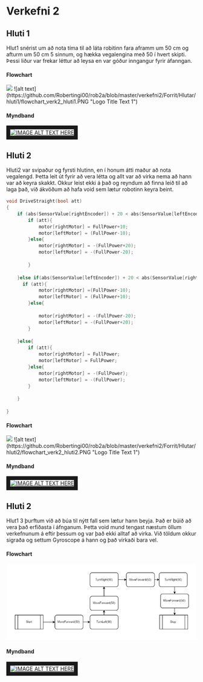 # Verkefni 2

## Hluti 1

Hlut1 snérist um að nota tíma til að láta robitinn fara aframm um 50 cm og afturm um 50 cm 5 sinnum, og hækka vegalengina með 50 í hvert skipti.
Þessi liður var frekar léttur að leysa en var góður inngangur fyrir áfanngan.

#### Flowchart

<img src="\images\emoticons\cool.png">
![alt text](https://github.com/Robertingi00/rob2a/blob/master/verkefni2/Forrit/Hlutar/hluti1/flowchart_verk2_hluti1.PNG "Logo Title Text 1")


#### Myndband

<a href="https://www.youtube.com/watch?v=lG1IULf8ywg&feature=youtu.be" target="_blank"><img src="http://img.youtube.com/vi/YOUTUBE_VIDEO_ID_HERE/0.jpg" 
alt="IMAGE ALT TEXT HERE" width="240" height="180" border="10" /></a>

## Hluti 2

Hluti2 var svipaður og fyrsti hlutinn, en í honum átti maður að nota vegalengd. Þetta leit út fyrir að vera létta og allt var að virka nema að hann var að keyra skakkt. Okkur leist ekki á það og reyndum að finna leið til að laga það, við ákvöðum að hafa void sem lætur robotinn keyra beint.
```c
void DriveStraight(bool att)
{
    if (abs(SensorValue[rightEncoder]) + 20 < abs(SensorValue[leftEncoder])){
        if (att){
            motor[rightMotor] = FullPower+10;
            motor[leftMotor] = (FullPower-10);
        }else{
            motor[rightMotor] = -(FullPower+20);
            motor[leftMotor] = -(FullPower-20);

        }

    }else if(abs(SensorValue[leftEncoder]) + 20 < abs(SensorValue[rightEncoder])){
      if (att){
            motor[rightMotor] =(FullPower-10);
            motor[leftMotor] = (FullPower+10);
        }else{

            motor[rightMotor] = -(FullPower-20);
            motor[leftMotor] = -(FullPower+20);
        }

    }else{
        if (att){
            motor[rightMotor] = FullPower;
            motor[leftMotor] = FullPower;
        }else{
            motor[rightMotor] = -(FullPower);
            motor[leftMotor] = -(FullPower);
        }

    }

}
```

#### Flowchart

<img src="\images\emoticons\cool.png">
![alt text](https://github.com/Robertingi00/rob2a/blob/master/verkefni2/Forrit/Hlutar/hluti2/flowchart_verk2_hluti2.PNG "Logo Title Text 1")


#### Myndband

<a href="https://www.youtube.com/watch?v=J3qLPHMmgDE&feature=youtu.be" target="_blank"><img src="http://img.youtube.com/vi/YOUTUBE_VIDEO_ID_HERE/0.jpg" 
alt="IMAGE ALT TEXT HERE" width="240" height="180" border="10" /></a>

## Hluti 2

Hlut1 3 þurftum við að búa til nýtt fall sem lætur hann beyja. Það er búið að vera það erfiðasta í áfnganum. Þetta void mund tengast næstum öllum verkefnunum á eftir þessum og var það ekki alltaf að virka. Við töldum okkur sigraða og settum Gyroscope á hann og það virkaði bara vel.

#### Flowchart

<img src="https://github.com/Robertingi00/rob2a/blob/master/verkefni2/Forrit/Hlutar/hluti3/flowchart_verk2_hluti3.PNG">



#### Myndband

<a href="https://www.youtube.com/watch?v=rGqQjMJ9WO8&feature=youtu.be" target="_blank"><img src="http://img.youtube.com/vi/YOUTUBE_VIDEO_ID_HERE/0.jpg" 
alt="IMAGE ALT TEXT HERE" width="240" height="180" border="10" /></a>

